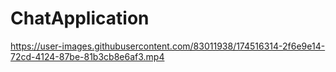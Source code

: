 # ChatApplication

https://user-images.githubusercontent.com/83011938/174516314-2f6e9e14-72cd-4124-87be-81b3cb8e6af3.mp4

